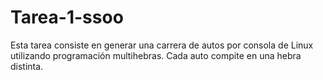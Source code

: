 # Tarea-1-ssoo
Esta tarea consiste en generar una carrera de autos por consola de Linux utilizando programación multihebras. Cada auto compite en una hebra distinta.
